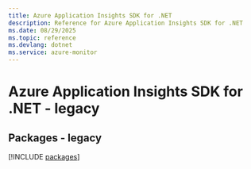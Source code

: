 ```yaml
---
title: Azure Application Insights SDK for .NET
description: Reference for Azure Application Insights SDK for .NET
ms.date: 08/29/2025
ms.topic: reference
ms.devlang: dotnet
ms.service: azure-monitor
---
```

# Azure Application Insights SDK for .NET - legacy
## Packages - legacy
[!INCLUDE [packages](application-insights-index.md)]